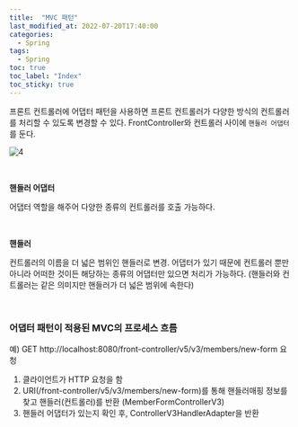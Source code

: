 ```yaml
---
title:  "MVC 패턴"
last_modified_at: 2022-07-20T17:40:00
categories: 
  - Spring
tags:
  - Spring
toc: true
toc_label: "Index"
toc_sticky: true
---
```


프론트 컨트롤러에 어댑터 패턴을 사용하면 프론트 컨트롤러가 다양한 방식의 컨트롤러를 처리할 수 있도록 변경할 수 있다. FrontController와 컨트롤러 사이에 `핸들러 어댑터`를 둔다.

![4](https://user-images.githubusercontent.com/79130276/179937585-86870e1c-2324-4849-b05a-c28c3f954c45.png)

<br>

**핸들러 어댑터**

어댑터 역할을 해주어 다양한 종류의 컨트롤러를 호출 가능하다.

<br>

**핸들러**

컨트롤러의 이름을 더 넓은 범위인 핸들러로 변경. 어댑터가 있기 때문에 컨트롤러 뿐만 아니라 어떠한 것이든 해당하는 종류의 어댑터만 있으면 처리가 가능하다. (핸들러와 컨트롤러는 같은 의미지만 핸들러가 더 넓은 범위에 속한다)

<br>

### 어댑터 패턴이 적용된 MVC의 프로세스 흐름

예) GET http://localhost:8080/front-controller/v5/v3/members/new-form 요청

1. 클라이언트가 HTTP 요청을 함
2. URI(/front-controller/v5/v3/members/new-form)를 통해 핸들러매핑 정보를 찾고 핸들러(컨트롤러)를 반환 (MemberFormControllerV3)
3. 핸들러 어댑터가 있는지 확인 후, ControllerV3HandlerAdapter을 반환